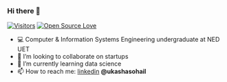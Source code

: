 ### Hi there 👋

<!--
**ukashasohail/ukashasohail** is a ✨ _special_ ✨ repository because its `README.md` (this file) appears on your GitHub profile.

Here are some ideas to get you started:

- 🔭 I’m currently working on ...
- 🌱 I’m currently learning ...
- 👯 I’m looking to collaborate on ...
- 🤔 I’m looking for help with ...
- 💬 Ask me about ...
- 📫 How to reach me: ...
- 😄 Pronouns: ...
- ⚡ Fun fact: ...
-->


<!-- [![HitCount](http://hits.dwyl.com/ukashasohail/ukashasohail.svg)](http://hits.dwyl.com/ukashasohail/ukashasohail) -->

[![Visitors](https://visitor-badge.glitch.me/badge?page_id=ukashasohail.visitor-badge)](https://github.com/ukashasohail) 
[![Open Source Love](https://badges.frapsoft.com/os/v2/open-source.svg?v=103)](https://github.com/ukashasohail)

- 💻 Computer & Information Systems Engineering undergraduate at NED UET  
- 👯 I’m looking to collaborate on startups
- 🌱 I’m currently learning data science
- 📫 How to reach me: [linkedin](https://www.linkedin.com/in/ukashasohail) **@ukashasohail**

